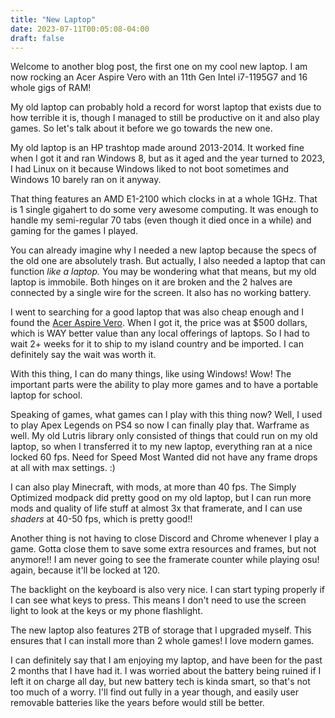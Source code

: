 ```yaml
---
title: "New Laptop"
date: 2023-07-11T00:05:08-04:00
draft: false
---
```


Welcome to another blog post, the first one on my cool new laptop.
I am now rocking an Acer Aspire Vero with an 11th Gen Intel i7-1195G7
and 16 whole gigs of RAM!

My old laptop can probably hold a record for worst laptop that exists
due to how terrible it is, though I managed to still be productive on
it and also play games. So let's talk about it before we go towards the
new one.

My old laptop is an HP trashtop made around 2013-2014. It worked fine when I
got it and ran Windows 8, but as it aged and the year turned to 2023,
I had Linux on it because Windows liked to not boot sometimes and Windows 10
barely ran on it anyway.

That thing features an AMD E1-2100 which clocks in at a whole 1GHz.
That is 1 single gigahert to do some very awesome computing. It was
enough to handle my semi-regular 70 tabs (even though it died once in a while)
and gaming for the games I played.

You can already imagine why I needed a new laptop because the specs of the
old one are absolutely trash. But actually, I also needed a laptop that can
function *like a laptop.* You may be wondering what that means, but my old laptop
is immobile. Both hinges on it are broken and the 2 halves are connected by a single
wire for the screen. It also has no working battery.

I went to searching for a good laptop that was also cheap enough and
I found the [Acer Aspire Vero](https://www.amazon.com/gp/aw/d/B09R63Z5L7/ref=ox_sc_act_image_3?smid=ATVPDKIKX0DER&psc=1).
When I got it, the price was at $500 dollars, which is WAY better value
than any local offerings of laptops. So I had to wait 2+ weeks for it to ship
to my island country and be imported. I can definitely say the wait was worth it.

With this thing, I can do many things, like using Windows! Wow!
The important parts were the ability to play more games and to have
a portable laptop for school.

Speaking of games, what games can I play with this thing now?
Well, I used to play Apex Legends on PS4 so now I can finally play that.
Warframe as well. My old Lutris library only consisted of things that could run
on my old laptop, so when I transferred it to my new laptop, everything ran
at a nice locked 60 fps. Need for Speed Most Wanted did not have any frame
drops at all with max settings. :)

I can also play Minecraft, with mods, at more than 40 fps.
The Simply Optimized modpack did pretty good on my old laptop,
but I can run more mods and quality of life stuff at almost 3x that framerate,
and I can use *shaders* at 40-50 fps, which is pretty good!! 

Another thing is not having to close Discord and Chrome whenever I play
a game. Gotta close them to save some extra resources and frames, but not
anymore!! I am never going to see the framerate counter while playing osu! again,
because it'll be locked at 120.

The backlight on the keyboard is also very nice. I can start typing
properly if I can see what keys to press. This means I don't need to use
the screen light to look at the keys or my phone flashlight.

The new laptop also features 2TB of storage that I upgraded myself. This ensures
that I can install more than 2 whole games! I love modern games.

I can definitely say that I am enjoying my laptop, and have been for the past
2 months that I have had it. I was worried about the battery being ruined if
I left it on charge all day, but new battery tech is kinda smart, so that's
not too much of a worry. I'll find out fully in a year though, and easily
user removable batteries like the years before would still be better.
